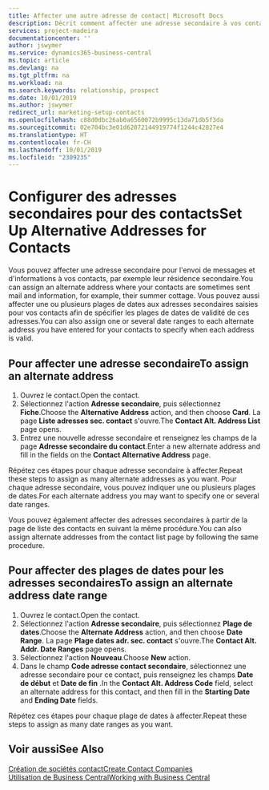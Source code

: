 ```yaml
---
title: Affecter une autre adresse de contact| Microsoft Docs
description: Décrit comment affecter une adresse secondaire à vos contacts ou prospects, où ils reçoivent parfois des informations.
services: project-madeira
documentationcenter: ''
author: jswymer
ms.service: dynamics365-business-central
ms.topic: article
ms.devlang: na
ms.tgt_pltfrm: na
ms.workload: na
ms.search.keywords: relationship, prospect
ms.date: 10/01/2019
ms.author: jswymer
redirect_url: marketing-setup-contacts
ms.openlocfilehash: c88d0dbc26ab0a6560072b9995c13da71db5f3da
ms.sourcegitcommit: 02e704bc3e01d62072144919774f1244c42827e4
ms.translationtype: HT
ms.contentlocale: fr-CH
ms.lasthandoff: 10/01/2019
ms.locfileid: "2309235"
---
```

# <a name="set-up-alternative-addresses-for-contacts"></a><span data-ttu-id="c4313-103">Configurer des adresses secondaires pour des contacts</span><span class="sxs-lookup"><span data-stu-id="c4313-103">Set Up Alternative Addresses for Contacts</span></span>
<span data-ttu-id="c4313-104">Vous pouvez affecter une adresse secondaire pour l'envoi de messages et d'informations à vos contacts, par exemple leur résidence secondaire.</span><span class="sxs-lookup"><span data-stu-id="c4313-104">You can assign an alternate address where your contacts are sometimes sent mail and information, for example, their summer cottage.</span></span> <span data-ttu-id="c4313-105">Vous pouvez aussi affecter une ou plusieurs plages de dates aux adresses secondaires saisies pour vos contacts afin de spécifier les plages de dates de validité de ces adresses.</span><span class="sxs-lookup"><span data-stu-id="c4313-105">You can also assign one or several date ranges to each alternate address you have entered for your contacts to specify when each address is valid.</span></span>

## <a name="to-assign-an-alternate-address"></a><span data-ttu-id="c4313-106">Pour affecter une adresse secondaire</span><span class="sxs-lookup"><span data-stu-id="c4313-106">To assign an alternate address</span></span>
1. <span data-ttu-id="c4313-107">Ouvrez le contact.</span><span class="sxs-lookup"><span data-stu-id="c4313-107">Open the contact.</span></span>
2. <span data-ttu-id="c4313-108">Sélectionnez l'action **Adresse secondaire**, puis sélectionnez **Fiche**.</span><span class="sxs-lookup"><span data-stu-id="c4313-108">Choose the **Alternative Address** action, and then choose **Card**.</span></span> <span data-ttu-id="c4313-109">La page **Liste adresses sec. contact** s'ouvre.</span><span class="sxs-lookup"><span data-stu-id="c4313-109">The **Contact Alt. Address List** page opens.</span></span>
3. <span data-ttu-id="c4313-110">Entrez une nouvelle adresse secondaire et renseignez les champs de la page **Adresse secondaire du contact**.</span><span class="sxs-lookup"><span data-stu-id="c4313-110">Enter a new alternate address and fill in the fields on the **Contact Alternative Address** page.</span></span>

<span data-ttu-id="c4313-111">Répétez ces étapes pour chaque adresse secondaire à affecter.</span><span class="sxs-lookup"><span data-stu-id="c4313-111">Repeat these steps to assign as many alternate addresses as you want.</span></span> <span data-ttu-id="c4313-112">Pour chaque adresse secondaire, vous pouvez indiquer une ou plusieurs plages de dates.</span><span class="sxs-lookup"><span data-stu-id="c4313-112">For each alternate address you may want to specify one or several date ranges.</span></span>

<span data-ttu-id="c4313-113">Vous pouvez également affecter des adresses secondaires à partir de la page de liste des contacts en suivant la même procédure.</span><span class="sxs-lookup"><span data-stu-id="c4313-113">You can also assign alternate addresses from the contact list page by following the same procedure.</span></span>

## <a name="to-assign-an-alternate-address-date-range"></a><span data-ttu-id="c4313-114">Pour affecter des plages de dates pour les adresses secondaires</span><span class="sxs-lookup"><span data-stu-id="c4313-114">To assign an alternate address date range</span></span>
1. <span data-ttu-id="c4313-115">Ouvrez le contact.</span><span class="sxs-lookup"><span data-stu-id="c4313-115">Open the contact.</span></span>
2. <span data-ttu-id="c4313-116">Sélectionnez l'action **Adresse secondaire**, puis sélectionnez **Plage de dates**.</span><span class="sxs-lookup"><span data-stu-id="c4313-116">Choose the **Alternate Address** action, and then choose **Date Range**.</span></span> <span data-ttu-id="c4313-117">La page **Plage dates adr. sec. contact** s'ouvre.</span><span class="sxs-lookup"><span data-stu-id="c4313-117">The **Contact Alt. Addr. Date Ranges** page opens.</span></span>
3. <span data-ttu-id="c4313-118">Sélectionnez l'action **Nouveau**.</span><span class="sxs-lookup"><span data-stu-id="c4313-118">Choose **New** action.</span></span>
4. <span data-ttu-id="c4313-119">Dans le champ **Code adresse contact secondaire**, sélectionnez une adresse secondaire pour ce contact, puis renseignez les champs **Date de début** et **Date de fin** .</span><span class="sxs-lookup"><span data-stu-id="c4313-119">In the **Contact Alt. Address Code** field, select an alternate address for this contact, and then fill in the **Starting Date** and **Ending Date** fields.</span></span>

<span data-ttu-id="c4313-120">Répétez ces étapes pour chaque plage de dates à affecter.</span><span class="sxs-lookup"><span data-stu-id="c4313-120">Repeat these steps to assign as many date ranges as you want.</span></span>

## <a name="see-also"></a><span data-ttu-id="c4313-121">Voir aussi</span><span class="sxs-lookup"><span data-stu-id="c4313-121">See Also</span></span>
[<span data-ttu-id="c4313-122">Création de sociétés contact</span><span class="sxs-lookup"><span data-stu-id="c4313-122">Create Contact Companies</span></span>](marketing-create-contact-companies.md)  
[<span data-ttu-id="c4313-123">Utilisation de Business Central</span><span class="sxs-lookup"><span data-stu-id="c4313-123">Working with Business Central</span></span>](ui-work-product.md)
